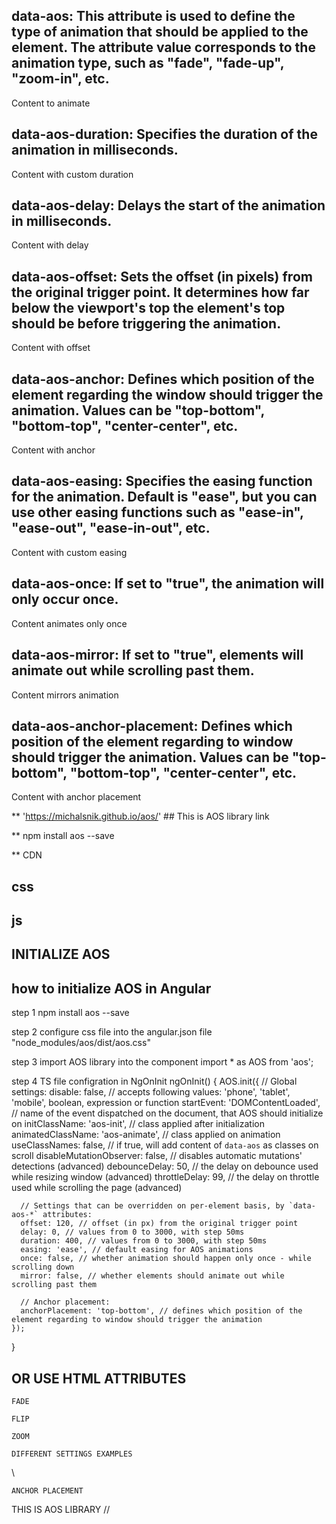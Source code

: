 
## data-aos: This attribute is used to define the type of animation that should be applied to the element. The attribute value corresponds to the animation type, such as "fade", "fade-up", "zoom-in", etc.


<div data-aos="fade">Content to animate</div>

## data-aos-duration: Specifies the duration of the animation in milliseconds.
<div data-aos="fade" data-aos-duration="1000">Content with custom duration</div>

## data-aos-delay: Delays the start of the animation in milliseconds.
<div data-aos="fade" data-aos-delay="500">Content with delay</div>

## data-aos-offset: Sets the offset (in pixels) from the original trigger point. It determines how far below the viewport's top the element's top should be before triggering the animation.
<div data-aos="fade" data-aos-offset="100">Content with offset</div>
 
## data-aos-anchor: Defines which position of the element regarding the window should trigger the animation. Values can be "top-bottom", "bottom-top", "center-center", etc.
<div data-aos="fade" data-aos-anchor="bottom-top">Content with anchor</div>

## data-aos-easing: Specifies the easing function for the animation. Default is "ease", but you can use other easing functions such as "ease-in", "ease-out", "ease-in-out", etc.
<div data-aos="fade" data-aos-easing="ease-in-out">Content with custom easing</div>

## data-aos-once: If set to "true", the animation will only occur once.
<div data-aos="fade" data-aos-once="true">Content animates only once</div>

## data-aos-mirror: If set to "true", elements will animate out while scrolling past them.
<div data-aos="fade" data-aos-mirror="true">Content mirrors animation</div>

## data-aos-anchor-placement: Defines which position of the element regarding to window should trigger the animation. Values can be "top-bottom", "bottom-top", "center-center", etc.
<div data-aos="fade" data-aos-anchor-placement="top-bottom">Content with anchor placement</div>


** 'https://michalsnik.github.io/aos/' ## This is AOS library link

** npm install aos --save

** CDN
## css
<link href="https://unpkg.com/aos@2.3.1/dist/aos.css" rel="stylesheet">

## js
<script src="https://unpkg.com/aos@2.3.1/dist/aos.js"></script>

## INITIALIZE AOS
<script>
  AOS.init();
</script>

## how to initialize AOS in Angular
step 1
npm install aos --save

step 2
configure css file into the angular.json file
"node_modules/aos/dist/aos.css"

step 3
import AOS library into the component
import * as AOS from 'aos';

step 4
TS file configration in NgOnInit
ngOnInit() {
    AOS.init({
      // Global settings:
      disable: false, // accepts following values: 'phone', 'tablet', 'mobile', boolean, expression or function
      startEvent: 'DOMContentLoaded', // name of the event dispatched on the document, that AOS should initialize on
      initClassName: 'aos-init', // class applied after initialization
      animatedClassName: 'aos-animate', // class applied on animation
      useClassNames: false, // if true, will add content of `data-aos` as classes on scroll
      disableMutationObserver: false, // disables automatic mutations' detections (advanced)
      debounceDelay: 50, // the delay on debounce used while resizing window (advanced)
      throttleDelay: 99, // the delay on throttle used while scrolling the page (advanced)
      
      // Settings that can be overridden on per-element basis, by `data-aos-*` attributes:
      offset: 120, // offset (in px) from the original trigger point
      delay: 0, // values from 0 to 3000, with step 50ms
      duration: 400, // values from 0 to 3000, with step 50ms
      easing: 'ease', // default easing for AOS animations
      once: false, // whether animation should happen only once - while scrolling down
      mirror: false, // whether elements should animate out while scrolling past them

      // Anchor placement:
      anchorPlacement: 'top-bottom', // defines which position of the element regarding to window should trigger the animation
    });
  }

  ## OR USE HTML ATTRIBUTES

  `FADE`
  <div data-aos="fade-up"></div>
  <div data-aos="fade-down"></div>
  <div data-aos="fade-right"></div>
  <div data-aos="fade-left"></div>
  <div data-aos="fade-up-right"></div>
  <div data-aos="fade-up-left"></div>
  <div data-aos="fade-down-right"></div>
  <div data-aos="fade-down-left"></div>

  `FLIP`
  <div data-aos="flip-left"></div>
  <div data-aos="flip-right"></div>
  <div data-aos="flip-up"></div>
  <div data-aos="flip-down"></div>

  `ZOOM`
  <div data-aos="zoom-in"></div>
  <div data-aos="zoom-in-up"></div>
  <div data-aos="zoom-in-down"></div>
  <div data-aos="zoom-in-left"></div>
  <div data-aos="zoom-in-right"></div>
  <div data-aos="zoom-out"></div>
  <div data-aos="zoom-out-up"></div>
  <div data-aos="zoom-out-down"></div>
  <div data-aos="zoom-out-right"></div>
  <div data-aos="zoom-out-left"></div>

  `DIFFERENT SETTINGS EXAMPLES`
  <div data-aos="fade-up" data-aos-duration="3000"></div>\
  <div data-aos="fade-down" data-aos-easing="linear" data-aos-duration="1500"></div>
  <div data-aos="fade-right" data-aos-offset="300" data-aos-easing="ease-in-sine"></div>
  <div data-aos="fade-left" data-aos-anchor="#example-anchor" data-aos-offset="500" data-aos-duration="500">
</div>

<div data-aos="fade-zoom-in" data-aos-easing="ease-in-back" data-aos-delay="300"
     data-aos-offset="0">
</div>

<div data-aos="flip-left" data-aos-easing="ease-out-cubic" data-aos-duration="2000"></div>

`ANCHOR PLACEMENT`
<div data-aos="fade-up" data-aos-anchor-placement="top-bottom"></div>
<div data-aos="fade-up" data-aos-anchor-placement="center-bottom"></div>
<div data-aos="fade-up" data-aos-anchor-placement="bottom-bottom"></div>
<div data-aos="fade-up" data-aos-anchor-placement="top-center"></div>
<div data-aos="fade-up" data-aos-anchor-placement="center-center"></div>

THIS IS AOS LIBRARY //